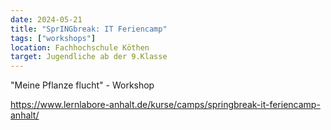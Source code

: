 ```yaml
---
date: 2024-05-21
title: "SprINGbreak: IT Feriencamp"
tags: ["workshops"]
location: Fachhochschule Köthen
target: Jugendliche ab der 9.Klasse
---
```


"Meine Pflanze flucht" - Workshop

https://www.lernlabore-anhalt.de/kurse/camps/springbreak-it-feriencamp-anhalt/
